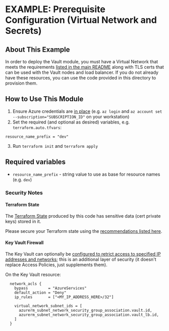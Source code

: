 # EXAMPLE: Prerequisite Configuration (Virtual Network and Secrets)

## About This Example

In order to deploy the Vault module, you must have a Virtual Network that meets the requirements [listed in the main README](../../README.md#how-to-use-this-module) along with TLS certs that can be used with the Vault nodes and load balancer. If you do not already have these resources, you can use the code provided in this directory to provision them. 

## How to Use This Module

1. Ensure Azure credentials are [in place](https://registry.terraform.io/providers/hashicorp/azurerm/latest/docs#authenticating-to-azure) (e.g. `az login` and `az account set --subscription="SUBSCRIPTION_ID"` on your workstation)
2. Set the required (and optional as desired) variables, e.g. `terraform.auto.tfvars`:
```
resource_name_prefix = "dev"
```
3. Run `terraform init` and `terraform apply`

## Required variables

* `resource_name_prefix` - string value to use as base for resource names (e.g. `dev`)

### Security Notes

#### Terraform State

The [Terraform State](https://www.terraform.io/docs/language/state/index.html) produced by this code has sensitive data (cert private keys) stored in it.

Please secure your Terraform state using the [recommendations listed here](https://www.terraform.io/docs/language/state/sensitive-data.html#recommendations).

#### Key Vault Firewall

The Key Vault can optionally be [configured to retrict access to specified IP addresses and networks](https://docs.microsoft.com/en-us/azure/application-gateway/key-vault-certs#how-integration-works); this is an additional layer of security (it doesn't replace Access Policies, just supplements them).

On the Key Vault resource:
```
  network_acls {
    bypass         = "AzureServices"
    default_action = "Deny"
    ip_rules       = ["<MY_IP_ADDRESS_HERE>/32"]

    virtual_network_subnet_ids = [
      azurerm_subnet_network_security_group_association.vault.id,
      azurerm_subnet_network_security_group_association.vault_lb.id,
    ]
  }
```
